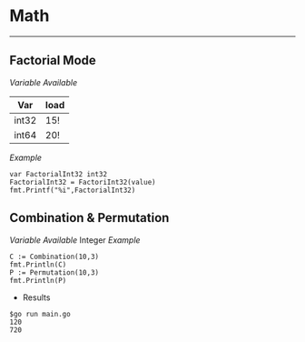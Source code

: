 # Math

--- 
## Factorial Mode 
  *Variable Available*

Var | load 
--- | --- 
int32 | 15!
int64 | 20!

*Example*
```golang
var FactorialInt32 int32
FactorialInt32 = FactoriInt32(value)
fmt.Printf("%i",FactorialInt32)
```

## Combination & Permutation 
  *Variable Available*
Integer
*Example*
```golang
C := Combination(10,3)
fmt.Println(C)
P := Permutation(10,3)
fmt.Println(P)
```
* Results 
```golang
$go run main.go
120
720
```
